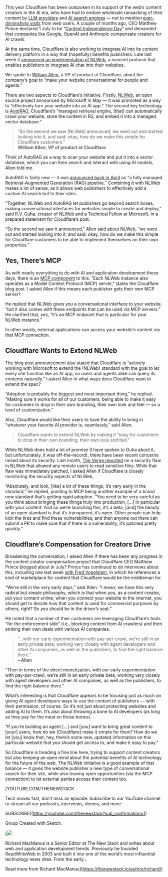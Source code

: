 This year Cloudflare has been outspoken in its support of the web’s content creators in the AI era, who have had to endure wholesale ransacking of their content by [LLM providers](https://thenewstack.io/gpt-5-a-choose-your-own-adventure-for-frontend-developers/) and [AI search engines](https://thenewstack.io/is-ai-the-ultimate-version-of-google-as-larry-page-wanted/) — not to mention [ever-diminishing visits](https://thenewstack.io/google-ai-overviews-and-citations-tips-for-web-publishers/) from web users. A couple of months ago, CEO Matthew Prince declared 1 July to be “[Content Independence Day](https://blog.cloudflare.com/content-independence-day-no-ai-crawl-without-compensation/)” and demanded that companies like Google, OpenAI and Anthropic compensate creators for AI crawls.

At the same time, Cloudflare is also working to integrate AI into its content delivery platform in a way that (hopefully) benefits publishers. Late last week it [announced an implementation of NLWeb](https://blog.cloudflare.com/conversational-search-with-nlweb-and-autorag/), a nascent protocol that enables publishers to integrate AI chat into their websites.

We spoke to [William Allen](https://www.linkedin.com/in/williamallen2050/), a VP of product at Cloudflare, about the company’s goal to “make your website conversational for people and agents.”

There are two aspects to Cloudflare’s initiative. Firstly, [NLWeb](https://github.com/nlweb-ai/), an open source project announced by Microsoft in May — it was promoted as a way to “effectively turn your website into an AI app.” The second key technology is [AutoRAG](https://developers.cloudflare.com/autorag/), Cloudflare’s “managed retrieval engine, [that] can automatically crawl your website, store the content in R2, and embed it into a managed vector database.”

> “So the second we saw [NLWeb] announced, we went out and started looking into it, and said: okay, how do we make this simple for Cloudflare customers.”  
> **William Allen, VP of product at Cloudflare**

Think of AutoRAG as a way to scan your website and put it into a vector database, which you can then search and interact with using AI models, Allen told me.

AutoRAG is fairly new — it was [announced back in April](https://blog.cloudflare.com/introducing-autorag-on-cloudflare/) as “a fully managed Retrieval-Augmented Generation (RAG) pipeline.” Combining it with NLWeb makes a lot of sense, as it allows web publishers to effectively add a custom AI search bot to their sites.

“Together, NLWeb and AutoRAG let publishers go beyond search boxes, making conversational interfaces for websites simple to create and deploy,” said R.V. Guha, creator of NLWeb and a Technical Fellow at Microsoft, in a prepared statement for Cloudflare’s post.

“So the second we saw it announced,” Allen said about NLWeb, “we went out and started looking into it, and said: okay, how do we make this simple for Cloudflare customers to be able to implement themselves on their own properties.”

## Yes, There’s MCP

As with nearly everything to do with AI and application development these days, there is an [MCP component](https://thenewstack.io/mcp-the-missing-link-between-ai-agents-and-apis/) to this. “Each NLWeb instance also operates as a Model Context Protocol (MCP) server,” states the Cloudflare blog post. I asked Allen if this means each publisher gets their own MCP server?

He replied that NLWeb gives you a conversational interface to your website, “but it also comes with these endpoints that can be used via MCP servers.” He clarified that, yes, “it’s an MCP endpoint that is particular for your NLWeb instance.”

In other words, external applications can access your website’s content via that MCP connection.

## Cloudflare Wants to Extend NLWeb

The blog post announcement also stated that Cloudflare is “actively working with Microsoft to extend the [NLWeb] standard with the goal to let every site function like an AI app, so users and agents alike can query its contents naturally.” I asked Allen in what ways does Cloudflare want to extend the spec?

“Adoption is probably the biggest and most important thing,” he replied. “Making sure it works for all of our customers, being able to make it easy for customers to drop in their own branding, their own look and feel — so a level of customization.”

Also, Cloudflare would like their users to have the ability to bring in “whatever your favorite AI provider is, seamlessly,” said Allen.

> Cloudflare wants to extend NLWeb by making it “easy for customers to drop in their own branding, their own look and feel.”

While NLWeb does hold a lot of promise (I have spoken to Guha about it, but unfortunately, it was off-the-record), there have been recent concerns raised about its security. Last month, [The Verge reported](https://www.theverge.com/news/719617/microsoft-nlweb-security-flaw-agentic-web) on a security flaw in NLWeb that allowed any remote users to read sensitive files. While that flaw was immediately patched, I asked Allen if Cloudflare is closely monitoring the security aspects of NLWeb.

“Absolutely, and look, [like] a lot of these things, it’s very early in the standard,” he replied, pointing to MCP being another example of a brand new standard that’s getting rapid adoption. “You need to be very careful as you think about bringing these things truly into production, […] in particular with your content. And so we’re launching this, it’s a beta, [and] the beauty of an open standard is that it’s transparent, it’s open. Other people can help kick the tires and find these vulnerabilities, and then anyone out there can submit a PR to make sure that if there is a vulnerability, it’s patched pretty quickly.”

## Cloudflare’s Compensation for Creators Drive

Broadening the conversation, I asked Allen if there has been any progress in the content creator compensation project that Cloudflare CEO Matthew Prince blogged about in July? Prince has continued to do interviews about this, including one last week [with Fred Vogelstein](https://crazystupidtech.com/2025/08/30/cloudflares-ceo-wants-to-save-the-web-from-ais-oligarchs-heres-why-his-plan-isnt-crazy/), in which he references a kind of marketplace for content that Cloudflare would be the middleman for.

“We’re still in the very early days,” said Allen. “I mean, we have this very radical but simple philosophy, which is that when you, as a content creator, put your content online, when you connect your website to the internet, you should get to decide how that content is used for commercial purposes by others, right? So you should be in the driver’s seat.”

He noted that a number of their customers are leveraging Cloudflare’s tools “for the enforcement side” (i.e., blocking content from AI crawlers) and then striking their own deals with various AI companies.

> “…with our early experimentation with pay-per-crawl, we’re still in an early private beta, working very closely with agent developers and other AI companies, as well as the publishers, to find the right balance there.”  
> **– Allen**

“Then in terms of the direct monetization, with our early experimentation with pay-per-crawl, we’re still in an early private beta, working very closely with agent developers and other AI companies, as well as the publishers, to find the right balance there.”

What’s interesting is that Cloudflare appears to be focusing just as much on giving AI agent developers ways to use the content of publishers — with their permission, of course. So it’s not just about protecting websites and adding AI to them. It’s also about throwing a bone to AI developers (as long as they pay for the meat on those bones).

“If you’re building an agent […] and [you] want to bring great content to [your] users, how do we [Cloudflare] make it simple for them? How do we let [you] know that, hey, there’s some new, updated information on this particular website that you should get access to, and make it easy to pay.”

So Cloudflare is treading a fine line here, trying to support content creators but also keeping an open mind about the potential benefits of AI technology for the future of the web. The NLWeb initiative is a good example of that balance — it gives the website publisher a new type of conversational search for their site, while also leaving open opportunities (via the MCP connection) to let external parties access their content too.

[YOUTUBE.COM/THENEWSTACK

Tech moves fast, don't miss an episode. Subscribe to our YouTube
channel to stream all our podcasts, interviews, demos, and more.

SUBSCRIBE](https://youtube.com/thenewstack?sub_confirmation=1)

Group
Created with Sketch.

[![](https://cdn.thenewstack.io/media/2020/03/1c7152c0-ricmac_highres_w400_h400.jpg)

Richard MacManus is a Senior Editor at The New Stack and writes about web and application development trends. Previously he founded ReadWriteWeb in 2003 and built it into one of the world’s most influential technology news sites. From the early...

Read more from Richard MacManus](https://thenewstack.io/author/richard/)